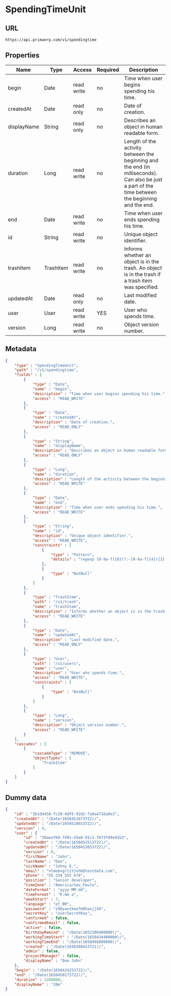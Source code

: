 SpendingTimeUnit
==

## URL

	https://api.primaerp.com/v1/spendingtime

## Properties

| Name        | Type      | Access     | Required | Description                                                                                                                                        |
|-------------|-----------|------------|----------|----------------------------------------------------------------------------------------------------------------------------------------------------|
| begin       | Date      | read write | no       | Time when user begins spending his time.                                                                                                           |
| createdAt   | Date      | read only  | no       | Date of creation.                                                                                                                                  |
| displayName | String    | read only  | no       | Describes an object in human readable form.                                                                                                        |
| duration    | Long      | read write | no       | Length of the activity between the beginning and the end (in milliseconds). Can also be just a part of the time between the beginning and the end. |
| end         | Date      | read write | no       | Time when user ends spending his time.                                                                                                             |
| id          | String    | read write | no       | Unique object identifier.                                                                                                                          |
| trashItem   | TrashItem | read write | no       | Informs whether an object is in the trash. An object is in the trash if a trash item was specified.                                                |
| updatedAt   | Date      | read only  | no       | Last modified date.                                                                                                                                |
| user        | User      | read write | YES      | User who spends time.                                                                                                                              |
| version     | Long      | read write | no       | Object version number.                                                                                                                             |

## Metadata

```JSON
{
	"type" : "SpendingTimeUnit",
	"path" : "/v1/spendingtime",
	"fields" : [
		{
			"type" : "Date",
			"name" : "begin",
			"description" : "Time when user begins spending his time.",
			"access" : "READ_WRITE"
		},
		{
			"type" : "Date",
			"name" : "createdAt",
			"description" : "Date of creation.",
			"access" : "READ_ONLY"
		},
		{
			"type" : "String",
			"name" : "displayName",
			"description" : "Describes an object in human readable form.",
			"access" : "READ_ONLY"
		},
		{
			"type" : "Long",
			"name" : "duration",
			"description" : "Length of the activity between the beginning and the end (in milliseconds). Can also be just a part of the time between the beginning and the end.",
			"access" : "READ_WRITE"
		},
		{
			"type" : "Date",
			"name" : "end",
			"description" : "Time when user ends spending his time.",
			"access" : "READ_WRITE"
		},
		{
			"type" : "String",
			"name" : "id",
			"description" : "Unique object identifier.",
			"access" : "READ_WRITE",
			"constraints" : [
				{
					"type" : "Pattern",
					"details" : "regexp [0-9a-f]{8}(?:-[0-9a-f]{4}){3}-[0-9a-f]{12}"
				},
				{
					"type" : "NotNull"
				}
			]
		},
		{
			"type" : "TrashItem",
			"path" : "/v1/trash",
			"name" : "trashItem",
			"description" : "Informs whether an object is in the trash. An object is in the trash if a trash item was specified.",
			"access" : "READ_WRITE"
		},
		{
			"type" : "Date",
			"name" : "updatedAt",
			"description" : "Last modified date.",
			"access" : "READ_ONLY"
		},
		{
			"type" : "User",
			"path" : "/v1/users",
			"name" : "user",
			"description" : "User who spends time.",
			"access" : "READ_WRITE",
			"constraints" : [
				{
					"type" : "NotNull"
				}
			]
		},
		{
			"type" : "Long",
			"name" : "version",
			"description" : "Object version number.",
			"access" : "READ_WRITE"
		}
	],
	"cascades" : [
		{
			"cascadeType" : "REMOVE",
			"objectTypes" : [
				"TrashItem"
			]
		}
	]
}
```

## Dummy data

```JSON
{
	"id" : "3b1dd458-fc20-4df6-92d2-7a0a4716a0e3",
	"createdAt" : "/Date(1650451673722)/",
	"updatedAt" : "/Date(1650528653722)/",
	"version" : 4,
	"user" : {
		"id" : "38aeef68-7491-43e8-91c1-7073f04e91b3",
		"createdAt" : "/Date(1650452513722)/",
		"updatedAt" : "/Date(1650453053722)/",
		"version" : 8,
		"firstName" : "John",
		"lastName" : "Doe",
		"nickName" : "Johny D.",
		"email" : "nlmebxgr11t2vh6@testdata.com",
		"phone" : "55 234 555 678",
		"position" : "Senior developer",
		"timeZone" : "America/Sao_Paulo",
		"dateFormat" : "yyyy-MM-dd",
		"timeFormat" : "K:mm a",
		"weekStart" : 7,
		"language" : "pt_BR",
		"password" : "z90yaxzkee7m8haxjj44",
		"secretKey" : "userSecretKey",
		"confirmed" : false,
		"confirmedEmail" : false,
		"active" : false,
		"birthdayRemind" : "/Date(1652306400000)/",
		"workingTimeStart" : "/Date(1650434400000)/",
		"workingTimeEnd" : "/Date(1650466800000)/",
		"created" : "/Date(1650366653721)/",
		"admin" : false,
		"projectManager" : false,
		"displayName" : "Doe John"
	},
	"begin" : "/Date(1650424253722)/",
	"end" : "/Date(1650450173722)/",
	"duration" : 1200000,
	"displayName" : "20m"
}
```
